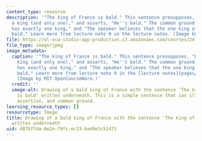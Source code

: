 ```yaml
---
content_type: resource
description: '"The king of France is bald." This sentence presupposes, "France has
  a king (and only one)," and asserts, "He''s bald." The common ground includes "France
  has exactly one king," and "The speaker believes that the one king of France is
  bald." Learn more from lecture note 9 in the lecture notes. (Image by MIT OpenCourseWare.)'
file: https://ol-ocw-studio-app-production.s3.amazonaws.com/courses/24-910-topics-in-linguistic-theory-propositional-attitudes-spring-2009/d876ffda0e2e79fcec23ba49e3c51473_24-910s09.jpg
file_type: image/jpeg
image_metadata:
  caption: '"The king of France is bald." This sentence presupposes, "France has a
    king (and only one)," and asserts, "He''s bald." The common ground includes "France
    has exactly one king," and "The speaker believes that the one king of France is
    bald." Learn more from lecture note 9 in the [lecture notes](pages/lecture-notes).
    (Image by MIT OpenCourseWare.)'
  credit: ''
  image-alt: Drawing of a bald king of France with the sentence 'The king of France
    is bald' written underneath. This is a simple sentence that can illustrate presupposition,
    assertion, and common ground.
learning_resource_types: []
resourcetype: Image
title: Drawing of a bald king of France with the sentence 'The king of France is bald'
  written underneath
uid: d876ffda-0e2e-79fc-ec23-ba49e3c51473
---
```

